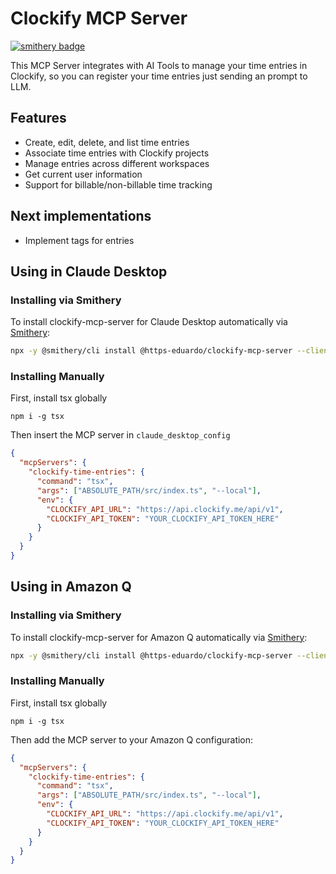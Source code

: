 # Clockify MCP Server

[![smithery badge](https://smithery.ai/badge/@https-eduardo/clockify-mcp-server)](https://smithery.ai/server/@https-eduardo/clockify-mcp-server)

This MCP Server integrates with AI Tools to manage your time entries in Clockify, so you can register your time entries just sending an prompt to LLM.

## Features

- Create, edit, delete, and list time entries
- Associate time entries with Clockify projects
- Manage entries across different workspaces
- Get current user information
- Support for billable/non-billable time tracking

## Next implementations

- Implement tags for entries

## Using in Claude Desktop

### Installing via Smithery

To install clockify-mcp-server for Claude Desktop automatically via [Smithery](https://smithery.ai/server/@https-eduardo/clockify-mcp-server):

```bash
npx -y @smithery/cli install @https-eduardo/clockify-mcp-server --client claude
```

### Installing Manually

First, install tsx globally

`npm i -g tsx`

Then insert the MCP server in `claude_desktop_config`

```json
{
  "mcpServers": {
    "clockify-time-entries": {
      "command": "tsx",
      "args": ["ABSOLUTE_PATH/src/index.ts", "--local"],
      "env": {
        "CLOCKIFY_API_URL": "https://api.clockify.me/api/v1",
        "CLOCKIFY_API_TOKEN": "YOUR_CLOCKIFY_API_TOKEN_HERE"
      }
    }
  }
}
```

## Using in Amazon Q

### Installing via Smithery

To install clockify-mcp-server for Amazon Q automatically via [Smithery](https://smithery.ai/server/@https-eduardo/clockify-mcp-server):

```bash
npx -y @smithery/cli install @https-eduardo/clockify-mcp-server --client amazonq
```

### Installing Manually

First, install tsx globally

`npm i -g tsx`

Then add the MCP server to your Amazon Q configuration:

```json
{
  "mcpServers": {
    "clockify-time-entries": {
      "command": "tsx",
      "args": ["ABSOLUTE_PATH/src/index.ts", "--local"],
      "env": {
        "CLOCKIFY_API_URL": "https://api.clockify.me/api/v1",
        "CLOCKIFY_API_TOKEN": "YOUR_CLOCKIFY_API_TOKEN_HERE"
      }
    }
  }
}
```

